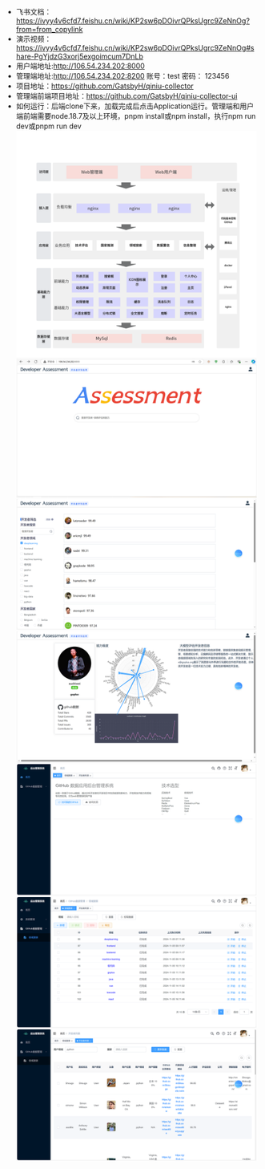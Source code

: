 - 飞书文档：https://ivyy4v6cfd7.feishu.cn/wiki/KP2sw6pDOivrQPksUgrc9ZeNnOg?from=from_copylink
- 演示视频：https://ivyy4v6cfd7.feishu.cn/wiki/KP2sw6pDOivrQPksUgrc9ZeNnOg#share-PgYjdzG3xorj5exgoimcum7DnLb
- 用户端地址:http://106.54.234.202:8000
- 管理端地址:http://106.54.234.202:8200 账号：test 密码： 123456
- 项目地址：https://github.com/GatsbyH/qiniu-collector
- 管理端前端项目地址：https://github.com/GatsbyH/qiniu-collector-ui
- 如何运行：后端clone下来，加载完成后点击Application运行。管理端和用户端前端需要node.18.7及以上环境，pnpm install或npm install，执行npm run dev或pnpm run dev
![架构图](docs/Snipaste_2024-10-31_14-52-25.png)
![用户端首页](docs/Snipaste_2024-11-07_01-01-21.png)
![筛选页](docs/Snipaste_2024-11-07_18-56-01.png)
![个人评估页](docs/Snipaste_2024-11-07_18-55-46.png)
![管理端首页](docs/Snipaste_2024-11-07_18-56-15.png)
![定时任务](docs/Snipaste_2024-11-07_00-59-33.png)
![领域搜索](docs/Snipaste_2024-11-07_18-56-09.png)
